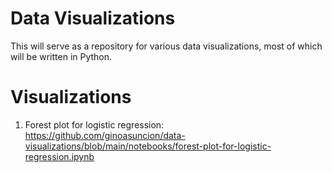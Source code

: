 # Data Visualizations

This will serve as a repository for various data visualizations, most of which will be written in Python.

# Visualizations

1. Forest plot for logistic regression: https://github.com/ginoasuncion/data-visualizations/blob/main/notebooks/forest-plot-for-logistic-regression.ipynb
